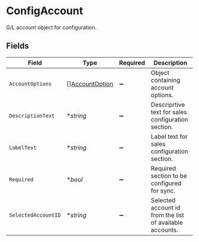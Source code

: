 # ConfigAccount

G/L account object for configuration.


## Fields

| Field                                                    | Type                                                     | Required                                                 | Description                                              |
| -------------------------------------------------------- | -------------------------------------------------------- | -------------------------------------------------------- | -------------------------------------------------------- |
| `AccountOptions`                                         | [][AccountOption](../../models/shared/accountoption.md)  | :heavy_minus_sign:                                       | Object containing account options.                       |
| `DescriptionText`                                        | **string*                                                | :heavy_minus_sign:                                       | Descriprtive text for sales configuration section.       |
| `LabelText`                                              | **string*                                                | :heavy_minus_sign:                                       | Label text for sales configuration section.              |
| `Required`                                               | **bool*                                                  | :heavy_minus_sign:                                       | Required section to be configured for sync.              |
| `SelectedAccountID`                                      | **string*                                                | :heavy_minus_sign:                                       | Selected account id from the list of available accounts. |